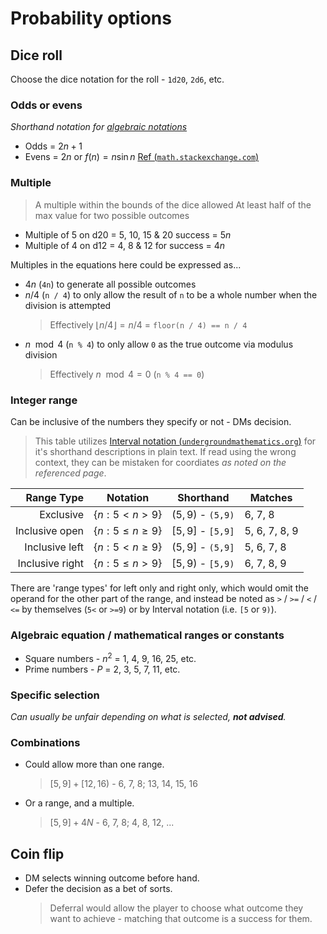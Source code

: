 # Probability options

## Dice roll

Choose the dice notation for the roll - `1d20`, `2d6`, etc.

### Odds or evens

_Shorthand notation for [algebraic notations](#algebraic-equation--mathematical-ranges-or-constants)_

- Odds = $2n+1$
- Evens = $2n$ or $f(n)=n\sin{n}$ [Ref (`math.stackexchange.com`)](https://math.stackexchange.com/a/3899831)

### Multiple

> A multiple within the bounds of the dice allowed
  > At least half of the max value for two possible outcomes
  
- Multiple of 5 on d20 = 5, 10, 15 & 20 success = $5n$
- Multiple of 4 on d12 = 4, 8 & 12 for success = $4n$

Multiples in the equations here could be expressed as...

- $4n$ (`4n`) to generate all possible outcomes
- $n / 4$ (`n / 4`) to only allow the result of `n` to be a whole number when the division is attempted
  > Effectively $\lfloor{n / 4}\rfloor = n / 4$ = `floor(n / 4) == n / 4`
- $n\mod4$ (`n % 4`) to only allow `0` as the true outcome via modulus division
  > Effectively $n\mod4=0$ (`n % 4 == 0`)

### Integer range

Can be inclusive of the numbers they specify or not - DMs decision.

> This table utilizes [Interval notation (`undergroundmathematics.org`)](https://undergroundmathematics.org/glossary/interval-notation) for it's shorthand descriptions in plain text. If read using the wrong context, they can be mistaken for coordiates _as noted on the referenced page_.

|      Range Type | Notation              | Shorthand          | Matches       |
| ---------------:|:---------------------:|:------------------:| ------------- |
|       Exclusive | $\{n:5 <   n >   9\}$ | $(5,9)$ - `(5,9)`  | 6, 7, 8       |
|  Inclusive open | $\{n:5 \le n \ge 9\}$ | $[5,9]$ - `[5,9]`  | 5, 6, 7, 8, 9 |
|  Inclusive left | $\{n:5 <   n \ge 9\}$ | $(5,9]$ - `(5,9]`  | 5, 6, 7, 8    |
| Inclusive right | $\{n:5 \le n >   9\}$ | $[5,9)$ - `[5,9)`  | 6, 7, 8, 9    |

There are 'range types' for left only and right only, which would omit the operand for the other part of the range, and instead be noted as `>` / `>=` / `<` / `<=` by themselves (`5<` or `>=9`) or by Interval notation (i.e. `[5` or `9)`).

### Algebraic equation / mathematical ranges or constants

- Square numbers - $n^2$ = 1, 4, 9, 16, 25, etc.
- Prime numbers - $P$ = 2, 3, 5, 7, 11, etc.

### Specific selection

_Can usually be unfair depending on what is selected, **not advised**._

### Combinations

- Could allow more than one range.
  > $[5,9] + [12,16)$ - 6, 7, 8; 13, 14, 15, 16
- Or a range, and a multiple.
  > $[5,9] + 4N$ - 6, 7, 8; 4, 8, 12, ...

## Coin flip

- DM selects winning outcome before hand.
- Defer the decision as a bet of sorts.
  > Deferral would allow the player to choose what outcome they want to achieve - matching that outcome is a success for them.
